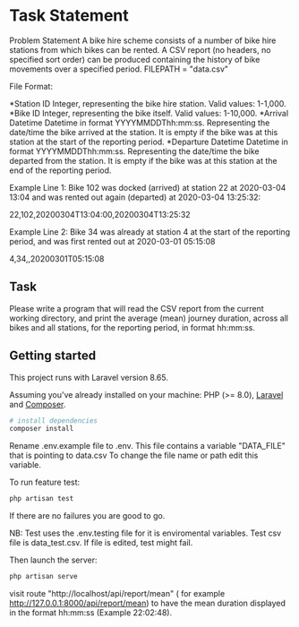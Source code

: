 # Task Statement

Problem Statement
A bike hire scheme consists of a number of bike hire stations from which bikes can be rented.
A CSV report (no headers, no specified sort order) can be produced containing the history of bike movements over a specified period.
FILEPATH = "data.csv"

File Format:

*Station ID
Integer, representing the bike hire station. Valid values: 1-1,000.
*Bike ID
Integer, representing the bike itself. Valid values: 1-10,000.
*Arrival Datetime
Datetime in format YYYYMMDDThh:mm:ss. Representing the date/time the bike arrived at the station. It is empty if the bike was at this station at the start of the reporting period.
*Departure Datetime
Datetime in format YYYYMMDDThh:mm:ss. Representing the date/time the bike departed from the station. It is empty if the bike was at this station at the end of the reporting period.

Example Line 1:
Bike 102 was docked (arrived) at station 22 at 2020-03-04 13:04 and was rented out again (departed) at 2020-03-04 13:25:32:

22,102,20200304T13:04:00,20200304T13:25:32

Example Line 2:
Bike 34 was already at station 4 at the start of the reporting period, and was first rented out at 2020-03-01 05:15:08

4,34,,20200301T05:15:08

## Task
Please write a program that will read the CSV report from the current working directory, and print the average (mean) journey duration, across all bikes and all stations, for the reporting period, in format hh:mm:ss.

## Getting started

This project runs with Laravel version 8.65.

Assuming you've already installed on your machine: PHP (>= 8.0), [Laravel](https://laravel.com) and [Composer](https://getcomposer.org).

``` bash
# install dependencies
composer install

```

Rename .env.example file to .env.
This file contains a variable "DATA_FILE" that is pointing to data.csv
To change the file name or path edit this variable.

To run feature test:

``` bash
php artisan test
```
If there are no failures you are good to go.

NB: Test uses the .env.testing file for it is enviromental variables. 
Test csv file is data_test.csv. If file is edited, test might fail.

Then launch the server:

``` bash
php artisan serve
```
visit route "http://localhost/api/report/mean" ( for example http://127.0.0.1:8000/api/report/mean) to have the mean duration displayed in the format hh:mm:ss (Example 22:02:48).
